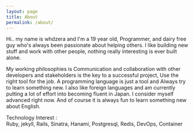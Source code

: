 ```yaml
---
layout: page
title: About
permalink: /about/
---
```

Hi.. my name is whdzera and I'm a 19 year old, Programmer, and dairy free guy who's always been passionate about helping others.
I like building new stuff and work with other people, nothing really interesting is ever built alone.

My working philosophies is Communication and collaboration with other developers and stakeholders is the key to a successful project, Use the right tool for the job. A programming language is just a tool and Always try to learn something new.
I also like foreign languages and am currently putting a lot of effort into becoming fluent in Japan. I consider myself advanced right now.
And of course it is always fun to learn something new about English.

Technology Interest :</br>
Ruby, jekyll, Rails, Sinatra, Hanami, Postgresql, Redis, DevOps, Container
